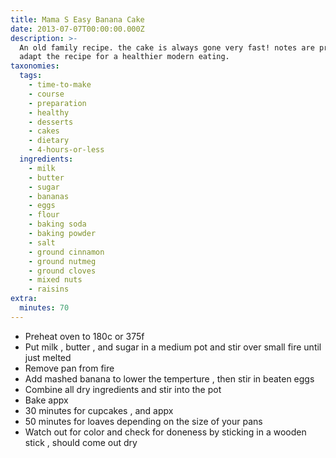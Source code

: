 ```yaml
---
title: Mama S Easy Banana Cake
date: 2013-07-07T00:00:00.000Z
description: >-
  An old family recipe. the cake is always gone very fast! notes are provided to
  adapt the recipe for a healthier modern eating.
taxonomies:
  tags:
    - time-to-make
    - course
    - preparation
    - healthy
    - desserts
    - cakes
    - dietary
    - 4-hours-or-less
  ingredients:
    - milk
    - butter
    - sugar
    - bananas
    - eggs
    - flour
    - baking soda
    - baking powder
    - salt
    - ground cinnamon
    - ground nutmeg
    - ground cloves
    - mixed nuts
    - raisins
extra:
  minutes: 70
---
```

 - Preheat oven to 180c or 375f
 - Put milk , butter , and sugar in a medium pot and stir over small fire until just melted
 - Remove pan from fire
 - Add mashed banana to lower the temperture , then stir in beaten eggs
 - Combine all dry ingredients and stir into the pot
 - Bake appx
 - 30 minutes for cupcakes , and appx
 - 50 minutes for loaves depending on the size of your pans
 - Watch out for color and check for doneness by sticking in a wooden stick , should come out dry
